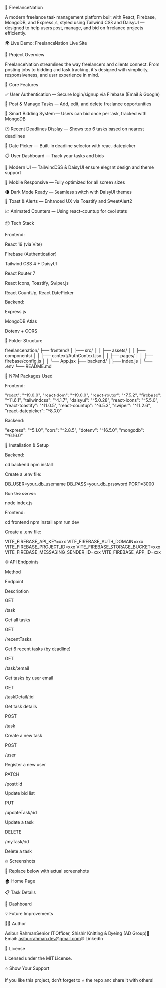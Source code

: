 💼 FreelanceNation

A modern freelance task management platform built with React, Firebase, MongoDB, and Express.js, styled using Tailwind CSS and DaisyUI — designed to help users post, manage, and bid on freelance projects efficiently.

🌍 Live Demo: FreelanceNation Live Site

🚀 Project Overview

FreelanceNation streamlines the way freelancers and clients connect. From posting jobs to bidding and task tracking, it's designed with simplicity, responsiveness, and user experience in mind.

🎯 Core Features

✅ User Authentication — Secure login/signup via Firebase (Email & Google)

📝 Post & Manage Tasks — Add, edit, and delete freelance opportunities

🧠 Smart Bidding System — Users can bid once per task, tracked with MongoDB

🕐 Recent Deadlines Display — Shows top 6 tasks based on nearest deadlines

📆 Date Picker — Built-in deadline selector with react-datepicker

📋 User Dashboard — Track your tasks and bids

🎨 Modern UI — TailwindCSS & DaisyUI ensure elegant design and theme support

📲 Mobile Responsive — Fully optimized for all screen sizes

🌘 Dark Mode Ready — Seamless switch with DaisyUI themes

📢 Toast & Alerts — Enhanced UX via Toastify and SweetAlert2

📈 Animated Counters — Using react-countup for cool stats

📦 Tech Stack

Frontend:

React 19 (via Vite)

Firebase (Authentication)

Tailwind CSS 4 + DaisyUI

React Router 7

React Icons, Toastify, Swiper.js

React CountUp, React DatePicker

Backend:

Express.js

MongoDB Atlas

Dotenv + CORS

📁 Folder Structure

freelancenation/
├── frontend/
│   ├── src/
│   │   ├── assets/
│   │   ├── components/
│   │   ├── context/AuthContext.jsx
│   │   ├── pages/
│   │   ├── firebase/config.js
│   │   └── App.jsx
├── backend/
│   ├── index.js
│   └── .env
└── README.md

🧰 NPM Packages Used

Frontend:

"react": "^19.0.0",
"react-dom": "^19.0.0",
"react-router": "^7.5.2",
"firebase": "^11.6.1",
"tailwindcss": "^4.1.7",
"daisyui": "^5.0.28",
"react-icons": "^5.5.0",
"react-toastify": "^11.0.5",
"react-countup": "^6.5.3",
"swiper": "^11.2.6",
"react-datepicker": "^8.3.0"

Backend:

"express": "^5.1.0",
"cors": "^2.8.5",
"dotenv": "^16.5.0",
"mongodb": "^6.16.0"

🔧 Installation & Setup

Backend:

cd backend
npm install

Create a .env file:

DB_USER=your_db_username
DB_PASS=your_db_password
PORT=3000

Run the server:

node index.js

Frontend:

cd frontend
npm install
npm run dev

Create a .env file:

VITE_FIREBASE_API_KEY=xxx
VITE_FIREBASE_AUTH_DOMAIN=xxx
VITE_FIREBASE_PROJECT_ID=xxx
VITE_FIREBASE_STORAGE_BUCKET=xxx
VITE_FIREBASE_MESSAGING_SENDER_ID=xxx
VITE_FIREBASE_APP_ID=xxx

🌐 API Endpoints

Method

Endpoint

Description

GET

/task

Get all tasks

GET

/recentTasks

Get 6 recent tasks (by deadline)

GET

/task/:email

Get tasks by user email

GET

/taskDetail/:id

Get task details

POST

/task

Create a new task

POST

/user

Register a new user

PATCH

/post/:id

Update bid list

PUT

/updateTask/:id

Update a task

DELETE

/myTask/:id

Delete a task

🔥 Screenshots

📌 Replace below with actual screenshots

🏠 Home Page

📋 Task Details

📂 Dashboard

💡 Future Improvements



👨‍💻 Author

Asibur RahmanSenior IT Officer, Shishir Knitting & Dyeing (AD Group)📧 Email: asiburrahman.dev@gmail.com🌐 LinkedIn

📜 License

Licensed under the MIT License.

⭐️ Show Your Support

If you like this project, don’t forget to ⭐️ the repo and share it with others!